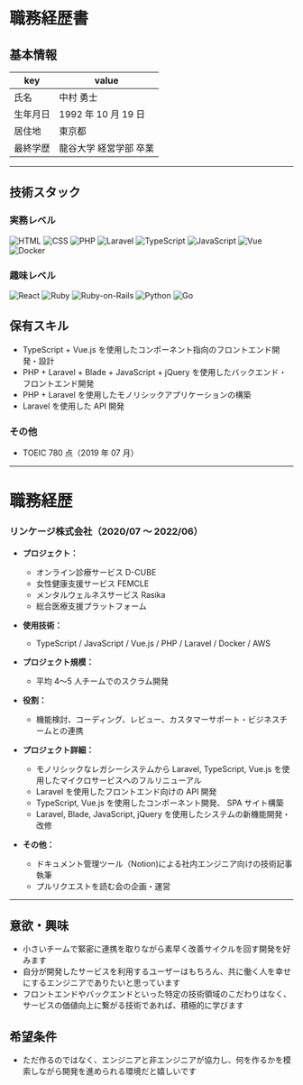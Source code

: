 # 職務経歴書

## 基本情報

|key|value|
|---|---|
|氏名|中村 勇士|
|生年月日|1992 年 10 月 19 日|
|居住地|東京都|
|最終学歴|龍谷大学 経営学部 卒業|

---

## 技術スタック

### 実務レベル
<p>

  <img alt="HTML" src="https://img.shields.io/badge/-HTML5-333.svg?logo=html5&style=flat">
  <img alt="CSS" src="https://img.shields.io/badge/-CSS3-1572B6.svg?logo=css3&style=flat">  
  <img alt="PHP" src="https://img.shields.io/badge/PHP-ccc.svg?logo=php&style=flat">
  <img alt="Laravel" src="https://img.shields.io/badge/-Laravel-E74430.svg?logo=laravel&style=plastic">
  <img alt="TypeScript" src="https://img.shields.io/badge/-TypeScript-007ACC?style=flat-square&logo=typescript&logoColor=white" />
  <img alt="JavaScript" src="https://img.shields.io/badge/-JavaScript-F7DF1E?style=flat-square&logo=JavaScript&logoColor=white" />
  <img alt="Vue" src="https://img.shields.io/badge/-Vue.js-4FC08D?style=flat-square&logo=Vue.js&logoColor=white" />
  <img alt="Docker" src="https://img.shields.io/badge/-Docker-46a2f1?style=flat-square&logo=docker&logoColor=white" />

</p>

### 趣味レベル
<p>
  <img alt="React" src="https://img.shields.io/badge/-React-45b8d8?style=flat-square&logo=react&logoColor=white" />
  <img alt="Ruby" src="https://img.shields.io/badge/-Ruby-CC342D?style=flat-square&logo=Ruby&logoColor=white" />
  <img alt="Ruby-on-Rails" src="https://img.shields.io/badge/-Rails-CC0000?style=flat-square&logo=Ruby-on-Rails&logoColor=white" />
  <img alt="Python" src="https://img.shields.io/badge/-Python-3776AB?style=flat-square&logo=Python&logoColor=white" />
    <img alt="Go" src="https://img.shields.io/badge/-Go-76E1FE.svg?logo=go&style=plastic">
  
<!--   <img alt="GraphQL" src="https://img.shields.io/badge/-GraphQL-E10098?style=flat-square&logo=graphql&logoColor=white" /> -->
<!--   <img alt="Apollo" src="https://img.shields.io/badge/-Apollo%20GraphQL-311C87?style=flat-square&logo=apollo-graphql&logoColor=white" /> -->
</p>

## 保有スキル
- TypeScript + Vue.js を使用したコンポーネント指向のフロントエンド開発・設計
- PHP + Laravel + Blade + JavaScript + jQuery を使用したバックエンド・フロントエンド開発
- PHP + Laravel を使用したモノリシックアプリケーションの構築
- Laravel を使用した API 開発

### その他
- TOEIC 780 点（2019 年 07 月）

---

# 職務経歴

### リンケージ株式会社（2020/07 〜 2022/06）

- **プロジェクト：**
  - オンライン診療サービス D-CUBE
  - 女性健康支援サービス FEMCLE
  - メンタルウェルネスサービス Rasika
  - 総合医療支援プラットフォーム

- **使用技術：**
  - TypeScript / JavaScript / Vue.js / PHP / Laravel / Docker / AWS

- **プロジェクト規模：**
    - 平均 4〜5 人チームでのスクラム開発
- **役割：**
    - 機能検討、コーディング、レビュー、カスタマーサポート・ビジネスチームとの連携
- **プロジェクト詳細：**
    - モノリシックなレガシーシステムから Laravel, TypeScript, Vue.js を使用したマイクロサービスへのフルリニューアル 
    - Laravel を使用したフロントエンド向けの API 開発
    - TypeScript, Vue.js を使用したコンポーネント開発、 SPA サイト構築
    - Laravel, Blade, JavaScript, jQuery を使用したシステムの新機能開発・改修

- **その他：**
    - ドキュメント管理ツール（Notion)による社内エンジニア向けの技術記事執筆
    - プルリクエストを読む会の企画・運営


<!-- ### 株式会社天地人（2020/07 〜 現在）

- **プロジェクト：**
  - 人工衛星情報を使用したWebGIS

- **使用技術：**
  - JavaScript / Vue.js / Python / Django / Docker / AWS

- **プロジェクト規模：**
    - 平均 4〜5 人チームでのスクラム開発 (外国籍メンバー2名, 公用語は英語と日本語)
- **役割：**
    - 機能検討、コーディング、レビュー、カスタマーサポート・ビジネスチームとの連携
- **プロジェクト詳細：**
    - モノリシックなレガシーシステムから Laravel, TypeScript, Vue.js を使用したマイクロサービスへのフルリニューアル 

- **その他：**
    - フロントエンドコード品質改善プロジェクトの立ち上げ 
      - Airbnb JavaScript Style Guide + vue.js official style guide に準拠したコーディング規約制定
      - ESLintなどの各種ツールの導入・設定とドキュメント作成
      - ESLint のエラー・警告数を経時的に記録し、改善プロセスを可視化
    - 社内LT -->

<!-- ---  -->
<!-- ### 個人開発活動
#### リポジトリ

#### StoryBook による React + TypeScript 共通コンポーネント管理
- リポジトリURL
https://github.com/twinstwins/study/tree/master/javascript/react/storybook

- デプロイURL
https://www.chromatic.com/library?appId=6252bd13824590003a9de81e&branch=master


#### React + TypeScript + Nginx + Golang + MySQL を使用した TODOアプリケーション
- リポジトリURL
https://github.com/twinstwins/study/tree/master/project/golang_react_todo_app


#### 汎用学習用リポジトリ
- リポジトリURL
https://github.com/twinstwins/study
 -->

---

## 意欲・興味
- 小さいチームで緊密に連携を取りながら素早く改善サイクルを回す開発を好みます
- 自分が開発したサービスを利用するユーザーはもちろん、共に働く人を幸せにするエンジニアでありたいと思っています
- フロントエンドやバックエンドといった特定の技術領域のこだわりはなく、サービスの価値向上に繋がる技術であれば、積極的に学びます

## 希望条件
- ただ作るのではなく、エンジニアと非エンジニアが協力し、何を作るかを模索しながら開発を進められる環境だと嬉しいです
